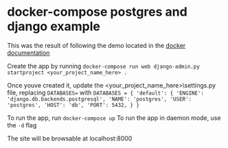 # docker-compose postgres and django example

This was the result of following the demo located in the [docker documentation](https://docs.docker.com/compose/django/#connect-the-database)

Create the app by running `docker-compose run web django-admin.py startproject <your_project_name_here> .`

Once youve created it, update the <your_project_name_here>\settings.py file, replacing `DATABASES=` 
with `DATABASES = {
    'default': {
        'ENGINE': 'django.db.backends.postgresql',
        'NAME': 'postgres',
        'USER': 'postgres',
        'HOST': 'db',
        'PORT': 5432,
    }
}` 

To run the app, run `docker-compose up`
To run the app in daemon mode, use the `-d` flag

The site will be browsable at localhost:8000